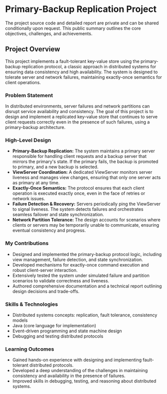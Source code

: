 # Primary-Backup Replication Project

The project source code and detailed report are private and can be shared conditionally upon request. This public summary outlines the core objectives, challenges, and achievements.

## Project Overview

This project implements a fault-tolerant key-value store using the primary-backup replication protocol, a classic approach in distributed systems for ensuring data consistency and high availability. The system is designed to tolerate server and network failures, maintaining exactly-once semantics for client operations.

### Problem Statement

In distributed environments, server failures and network partitions can disrupt service availability and consistency. The goal of this project is to design and implement a replicated key-value store that continues to serve client requests correctly even in the presence of such failures, using a primary-backup architecture.

### High-Level Design

- **Primary-Backup Replication:** The system maintains a primary server responsible for handling client requests and a backup server that mirrors the primary's state. If the primary fails, the backup is promoted to primary, and a new backup is selected.
- **ViewServer Coordination:** A dedicated ViewServer monitors server liveness and manages view changes, ensuring that only one server acts as primary at any time.
- **Exactly-Once Semantics:** The protocol ensures that each client operation is executed exactly once, even in the face of retries or network issues.
- **Failure Detection & Recovery:** Servers periodically ping the ViewServer to signal liveness. The system detects failures and orchestrates seamless failover and state synchronization.
- **Network Partition Tolerance:** The design accounts for scenarios where clients or servers may be temporarily unable to communicate, ensuring eventual consistency and progress.

### My Contributions

- Designed and implemented the primary-backup protocol logic, including view management, failure detection, and state synchronization.
- Developed mechanisms for exactly-once command execution and robust client-server interaction.
- Extensively tested the system under simulated failure and partition scenarios to validate correctness and liveness.
- Authored comprehensive documentation and a technical report outlining design decisions and trade-offs.

### Skills & Technologies

- Distributed systems concepts: replication, fault tolerance, consistency models
- Java (core language for implementation)
- Event-driven programming and state machine design
- Debugging and testing distributed protocols

### Learning Outcomes

- Gained hands-on experience with designing and implementing fault-tolerant distributed protocols.
- Developed a deep understanding of the challenges in maintaining consistency and availability in the presence of failures.
- Improved skills in debugging, testing, and reasoning about distributed systems.
